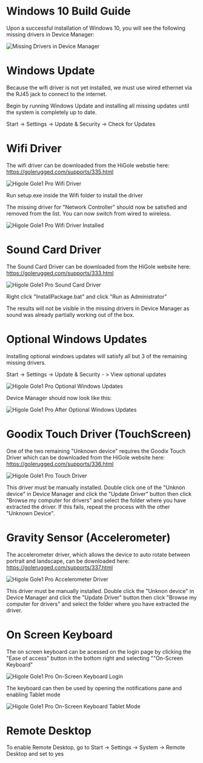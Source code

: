 # Windows 10 Build Guide

Upon a successful installation of Windows 10, you will see the following missing drivers in Device Manager:

![Missing Drivers in Device Manager](images/device_manager_fresh_install_win_10.png)

# Windows Update

Because the wifi driver is not yet installed, we must use wired ethernet via the RJ45 jack to connect to the internet.

Begin by running Windows Update and installing all missing updates until the system is completely up to date.

Start -> Settings -> Update & Security -> Check for Updates

# Wifi Driver

The wifi driver can be downloaded from the HiGole webstie here: https://golerugged.com/supports/335.html

![Higole Gole1 Pro Wifi Driver](images/install_wifi_driver.png)

Run setup.exe inside the Wifi folder to install the driver

The missing driver for "Network Controller" should now be satisfied and removed from the list.  You can now switch from wired to wireless.

![Higole Gole1 Pro Wifi Driver Installed](images/after_wifi_driver_install.png)

# Sound Card Driver

The Sound Card Driver can be downloaded from the HiGole website here: https://golerugged.com/supports/333.html

![Higole Gole1 Pro Sound Card Driver](images/Sound_card_driver.png)

Right click "InstallPackage.bat" and click "Run as Administrator"

The results will not be visible in the missing drivers in Device Manager as sound was already partially working out of the box.

# Optional Windows Updates

Installing optional windows updates will satisfy all but 3 of the remaining missing drivers.

Start -> Settings -> Update & Security - > View optional updates

![Higole Gole1 Pro Optional Windows Updates](images/Optional_windows_updates.png)

Device Manager should now look like this:

![Higole Gole1 Pro After Optional Windows Updates](images/After_optional_updates.png)

# Goodix Touch Driver (TouchScreen)

One of the two remaining "Unknown device" requires the Goodix Touch Driver which can be downloaded from the HiGole website here: https://golerugged.com/supports/336.html

![Higole Gole1 Pro Touch Driver](images/Touch_driver.png)

This driver must be manually installed.  Double click one of the "Unknon device" in Device Manager and click the "Update Driver" button then click "Browse my computer for drivers" and select the folder where you have extracted the driver.  If this fails, repeat the process with the other "Unknown Device".

# Gravity Sensor (Accelerometer)

The accelerometer driver, which allows the device to auto rotate between portrait and landscape, can be downloaded here: https://golerugged.com/supports/337.html

![Higole Gole1 Pro Accelerometer Driver](images/Accelerometer_driver.png)

This driver must be manually installed.  Double click the "Unknon device" in Device Manager and click the "Update Driver" button then click "Browse my computer for drivers" and select the folder where you have extracted the driver.

# On Screen Keyboard

The on screen keyboard can be acessed on the login page by clicking the "Ease of access" button in the bottom right and selecting ""On-Screen Keyboard"

![Higole Gole1 Pro On-Screen Keyboard Login](images/Onscreen_keyboard_login_screen.png)

The keyboard can then be used by opening the notifications pane and enabling Tablet mode

![Higole Gole1 Pro On-Screen Keyboard Tablet Mode](images/tablet_mode.png)

# Remote Desktop

To enable Remote Desktop, go to Start -> Settings -> System -> Remote Desktop and set to yes
